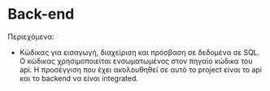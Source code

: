 # Back-end

Περιεχόμενα:

- Κώδικας για εισαγωγή, διαχείριση και
  πρόσβαση σε δεδομένα σε SQL. Ο κώδικας χρησιμοποιείται 
  ενσωματωμένος στον πηγαίο κώδικα του api. Η προσέγγιση
  που έχει ακολουθηθεί σε αυτό το project είναι το
  api και το backend να είναι integrated. 
